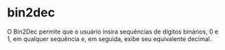 # bin2dec
O Bin2Dec permite que o usuário insira sequências de dígitos binários, 0 e 1, em qualquer sequência e, 
em seguida, exibe seu equivalente decimal.

